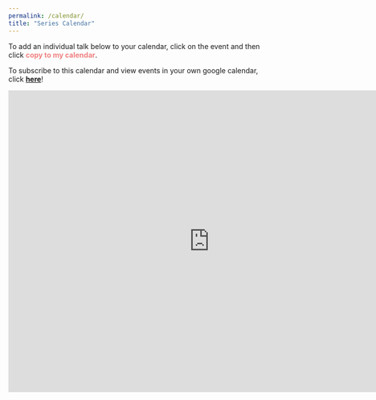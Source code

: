 ```yaml
---
permalink: /calendar/
title: "Series Calendar"
---
```


To add an individual talk below to your calendar, click on the event and then click <span style="color:lightcoral;">**copy to my calendar**</span>. 

To subscribe to this calendar and view events in your own google calendar, click [**here**](https://calendar.google.com/calendar/b/0/r/settings/addcalendar?cid=nlpwithfriends%40gmail.com)!


<iframe src="https://calendar.google.com/calendar/embed?src=nlpwithfriends%40gmail.com&ctz=America%2FNew_York" style="border: 0" width="800" height="600" frameborder="0" scrolling="no" title="NLP with friends calendar"></iframe>
